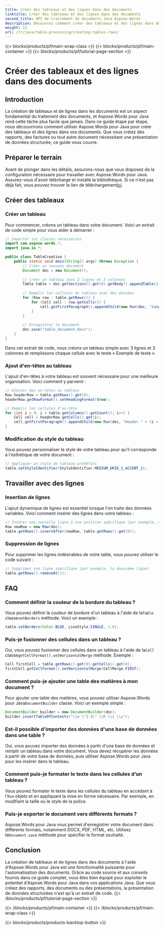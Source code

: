 ```yaml
---
title: Créer des tableaux et des lignes dans des documents
linktitle: Créer des tableaux et des lignes dans des documents
second_title: API de traitement de documents Java Aspose.Words
description: Découvrez comment créer des tableaux et des lignes dans des documents à l'aide d'Aspose.Words pour Java. Suivez ce guide complet avec code source et FAQ.
weight: 12
url: /fr/java/table-processing/creating-tables-rows/
---
```


{{< blocks/products/pf/main-wrap-class >}}
{{< blocks/products/pf/main-container >}}
{{< blocks/products/pf/tutorial-page-section >}}

# Créer des tableaux et des lignes dans des documents


## Introduction
La création de tableaux et de lignes dans les documents est un aspect fondamental du traitement des documents, et Aspose.Words pour Java rend cette tâche plus facile que jamais. Dans ce guide étape par étape, nous découvrirons comment utiliser Aspose.Words pour Java pour créer des tableaux et des lignes dans vos documents. Que vous créiez des rapports, des factures ou tout autre document nécessitant une présentation de données structurée, ce guide vous couvre.

## Préparer le terrain
 Avant de plonger dans les détails, assurons-nous que vous disposez de la configuration nécessaire pour travailler avec Aspose.Words pour Java. Assurez-vous d'avoir téléchargé et installé la bibliothèque. Si ce n'est pas déjà fait, vous pouvez trouver le lien de téléchargement[ici](https://releases.aspose.com/words/java/).

## Créer des tableaux
### Créer un tableau
Pour commencer, créons un tableau dans votre document. Voici un extrait de code simple pour vous aider à démarrer :

```java
// Importer les classes nécessaires
import com.aspose.words.*;
import java.io.*;

public class TableCreation {
    public static void main(String[] args) throws Exception {
        // Créer un nouveau document
        Document doc = new Document();
        
        // Créer un tableau avec 3 lignes et 3 colonnes
        Table table = doc.getSections().get(0).getBody().appendTable(3, 3);
        
        // Remplir les cellules du tableau avec des données
        for (Row row : table.getRows()) {
            for (Cell cell : row.getCells()) {
                cell.getFirstParagraph().appendChild(new Run(doc, "Sample Text"));
            }
        }
        
        // Enregistrer le document
        doc.save("table_document.docx");
    }
}
```

Dans cet extrait de code, nous créons un tableau simple avec 3 lignes et 3 colonnes et remplissons chaque cellule avec le texte « Exemple de texte ».

### Ajout d'en-têtes au tableau
L'ajout d'en-têtes à votre tableau est souvent nécessaire pour une meilleure organisation. Voici comment y parvenir :

```java
// Ajouter des en-têtes au tableau
Row headerRow = table.getRows().get(0);
headerRow.getRowFormat().setHeadingFormat(true);

// Remplir les cellules d'en-tête
for (int i = 0; i < table.getColumns().getCount(); i++) {
    Cell cell = headerRow.getCells().get(i);
    cell.getFirstParagraph().appendChild(new Run(doc, "Header " + (i + 1)));
}
```

### Modification du style du tableau
Vous pouvez personnaliser le style de votre tableau pour qu'il corresponde à l'esthétique de votre document :

```java
// Appliquer un style de tableau prédéfini
table.setStyleIdentifier(StyleIdentifier.MEDIUM_GRID_1_ACCENT_1);
```

## Travailler avec des lignes
### Insertion de lignes
L'ajout dynamique de lignes est essentiel lorsque l'on traite des données variables. Voici comment insérer des lignes dans votre tableau :

```java
// Insérer une nouvelle ligne à une position spécifique (par exemple, après la première ligne)
Row newRow = new Row(doc);
table.getRows().insertAfter(newRow, table.getRows().get(0));
```

### Suppression de lignes
Pour supprimer les lignes indésirables de votre table, vous pouvez utiliser le code suivant :

```java
// Supprimer une ligne spécifique (par exemple, la deuxième ligne)
table.getRows().removeAt(1);
```

## FAQ
### Comment définir la couleur de la bordure du tableau ?
 Vous pouvez définir la couleur de bordure d'un tableau à l'aide de la`Table` classe`setBorders` méthode. Voici un exemple :
```java
table.setBorders(Color.BLUE, LineStyle.SINGLE, 1.0);
```

### Puis-je fusionner des cellules dans un tableau ?
 Oui, vous pouvez fusionner des cellules dans un tableau à l'aide de la`Cell` classe`getCellFormat().setHorizontalMerge` méthode. Exemple :
```java
Cell firstCell = table.getRows().get(0).getCells().get(0);
firstCell.getCellFormat().setHorizontalMerge(CellMerge.FIRST);
```

### Comment puis-je ajouter une table des matières à mon document ?
 Pour ajouter une table des matières, vous pouvez utiliser Aspose.Words pour Java`DocumentBuilder` classe. Voici un exemple simple :
```java
DocumentBuilder builder = new DocumentBuilder(doc);
builder.insertTableOfContents("\\o \"1-3\" \\h \\z \\u");
```

### Est-il possible d'importer des données d'une base de données dans une table ?
Oui, vous pouvez importer des données à partir d'une base de données et remplir un tableau dans votre document. Vous devez récupérer les données à partir de votre base de données, puis utiliser Aspose.Words pour Java pour les insérer dans le tableau.

### Comment puis-je formater le texte dans les cellules d’un tableau ?
 Vous pouvez formater le texte dans les cellules du tableau en accédant à l'`Run` objets et en appliquant la mise en forme nécessaire. Par exemple, en modifiant la taille ou le style de la police.

### Puis-je exporter le document vers différents formats ?
 Aspose.Words pour Java vous permet d'enregistrer votre document dans différents formats, notamment DOCX, PDF, HTML, etc. Utilisez le`Document.save` méthode pour spécifier le format souhaité.

## Conclusion
La création de tableaux et de lignes dans des documents à l'aide d'Aspose.Words pour Java est une fonctionnalité puissante pour l'automatisation des documents. Grâce au code source et aux conseils fournis dans ce guide complet, vous êtes bien équipé pour exploiter le potentiel d'Aspose.Words pour Java dans vos applications Java. Que vous créiez des rapports, des documents ou des présentations, la présentation de données structurées n'est qu'à un extrait de code.
{{< /blocks/products/pf/tutorial-page-section >}}

{{< /blocks/products/pf/main-container >}}
{{< /blocks/products/pf/main-wrap-class >}}

{{< blocks/products/products-backtop-button >}}
